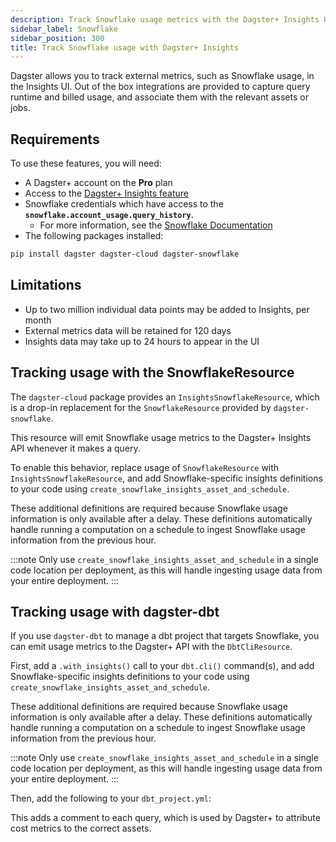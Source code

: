 ```yaml
---
description: Track Snowflake usage metrics with the Dagster+ Insights UI or the dagster-cloud package.
sidebar_label: Snowflake
sidebar_position: 300
title: Track Snowflake usage with Dagster+ Insights
---
```

Dagster allows you to track external metrics, such as Snowflake usage, in the Insights UI. Out of the box integrations are provided to capture query runtime and billed usage, and associate them with the relevant assets or jobs.

## Requirements

To use these features, you will need:

- A Dagster+ account on the **Pro** plan
- Access to the [Dagster+ Insights feature](/dagster-plus/features/insights)
- Snowflake credentials which have access to the **`snowflake.account_usage.query_history`**.
  - For more information, see the [Snowflake Documentation](https://docs.snowflake.com/en/sql-reference/account-usage#enabling-the-snowflake-database-usage-for-other-roles)
- The following packages installed:

```bash
pip install dagster dagster-cloud dagster-snowflake
```

## Limitations

- Up to two million individual data points may be added to Insights, per month
- External metrics data will be retained for 120 days
- Insights data may take up to 24 hours to appear in the UI

## Tracking usage with the SnowflakeResource

The `dagster-cloud` package provides an `InsightsSnowflakeResource`, which is a drop-in replacement for the `SnowflakeResource` provided by `dagster-snowflake`.

This resource will emit Snowflake usage metrics to the Dagster+ Insights API whenever it makes a query.

To enable this behavior, replace usage of `SnowflakeResource` with `InsightsSnowflakeResource`, and add Snowflake-specific insights definitions to your code using `create_snowflake_insights_asset_and_schedule`.

These additional definitions are required because Snowflake usage information is only available after a delay. These definitions automatically handle running a computation on a schedule to ingest Snowflake usage information from the previous hour.

:::note
Only use `create_snowflake_insights_asset_and_schedule` in a single code location per deployment, as this will handle ingesting usage data from your entire deployment.
:::

<Tabs>
  <TabItem value="before" label="Before">
    <CodeExample
      path="docs_snippets/docs_snippets/dagster-plus/insights/snowflake/snowflake-resource.py"
      language="python"
    />
  </TabItem>
  <TabItem value="after" label="After" default>
    <CodeExample
      path="docs_snippets/docs_snippets/dagster-plus/insights/snowflake/snowflake-resource-insights.py"
      language="python"
    />
  </TabItem>
</Tabs>

## Tracking usage with dagster-dbt

If you use `dagster-dbt` to manage a dbt project that targets Snowflake, you can emit usage metrics to the Dagster+ API with the `DbtCliResource`.

First, add a `.with_insights()` call to your `dbt.cli()` command(s), and add Snowflake-specific insights definitions to your code using `create_snowflake_insights_asset_and_schedule`.

These additional definitions are required because Snowflake usage information is only available after a delay. These definitions automatically handle running a computation on a schedule to ingest Snowflake usage information from the previous hour.

:::note
Only use `create_snowflake_insights_asset_and_schedule` in a single code location per deployment, as this will handle ingesting usage data from your entire deployment.
:::

<Tabs>
  <TabItem value="before" label="Before">
    <CodeExample
      path="docs_snippets/docs_snippets/dagster-plus/insights/snowflake/snowflake-dbt-asset.py"
      language="python"
    />
  </TabItem>
  <TabItem value="after" label="After" default>
    <CodeExample
      path="docs_snippets/docs_snippets/dagster-plus/insights/snowflake/snowflake-dbt-asset-insights.py"
      language="python"
    />
  </TabItem>
</Tabs>

Then, add the following to your `dbt_project.yml`:

<Tabs>
  <TabItem value="before" label="Before">
    <CodeExample path="docs_snippets/docs_snippets/dagster-plus/insights/snowflake/dbt_project.yml" language="python" />
  </TabItem>
  <TabItem value="after" label="After" default>
    <CodeExample path="docs_snippets/docs_snippets/dagster-plus/insights/snowflake/dbt_project_insights.yml" language="python" />
    This adds a comment to each query, which is used by Dagster+ to attribute cost metrics to the correct assets.
  </TabItem>

</Tabs>
